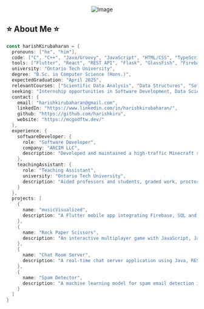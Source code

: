 <p align="center">
  <img src="https://github.com/harishkiru/harishkiru/assets/91213465/988cf202-787b-4eda-80d0-1105cae37864" alt="Image">
</p>


## ⭐ About Me ⭐
```go
const harishKirubaharan = {
  pronouns: ["he", "him"],
  code: ["C", "C++", "Java/Groovy", "JavaScript", "HTML/CSS", "TypeScript", "Assembly", "Dart", "Python", "SQL", "Go"],
  tools: ["Flutter", "React", "REST API", "Flask", "GlassFish", "Firebase", "Shell scripting"],
  university: "Ontario Tech University",
  degree: "B.Sc. in Computer Science (Hons.)",
  expectedGraduation: "April 2025",
  relevantCourses: ["Scientific Data Analysis", "Data Structures", "Software Systems Development", "Software Quality Assurance", "Big Data Analytics", "Computer Graphics", "Software Security", "Systems Programming", "Analysis and Design of Algorithms", "Mobile Development", "Databases"],
  seeking: "Internship opportunities in Software Development, Data Science, or AI",
  contact: {
    email: "harishkirubaharan@gmail.com",
    linkedIn: "https://www.linkedin.com/in/harishkirubaharan/",
    github: "https://github.com/harishkiru",
    website: "https://mcgodftw.dev/"
  },
  experience: {
    softwareDeveloper: {
      role: "Software Developer",
      company: "ARCIM LLC",
      description: "Developed and maintained a high-traffic Minecraft server with 5,000+ daily concurrent players."
    },
    teachingAssistant: {
      role: "Teaching Assistant",
      university: "Ontario Tech University",
      description: "Aided professors and students, graded work, proctored exams, and led labs to enhance student understanding of practical and theoretical skills."
    }
  },
  projects: [
    {
      name: "musicVisualized",
      description: "A Flutter mobile app integrating Firebase, SQL and APIs from LastFM and Spotify."
    },
    {
      name: "Rock Paper Scissors",
      description: "An interactive multiplayer game with JavaScript, Java, RESTful APIs, and WebSocket technology."
    },
    {
      name: "Chat Room Server",
      description: "A real-time chat server application using Java, RESTful API and WebSocket."
    },
    {
      name: "Spam Detector",
      description: "A machine learning model for spam email detection implemented on a Glassfish server with Java."
    }
  ]
}

```

<!--
**harishkiru/harishkiru** is a ✨ _special_ ✨ repository because its `README.md` (this file) appears on your GitHub profile.

Here are some ideas to get you started:

- 🔭 I’m currently working on ...
- 🌱 I’m currently learning ...
- 👯 I’m looking to collaborate on ...
- 🤔 I’m looking for help with ...
- 💬 Ask me about ...
- 📫 How to reach me: ...
- 😄 Pronouns: ...
- ⚡ Fun fact: ...
-->
